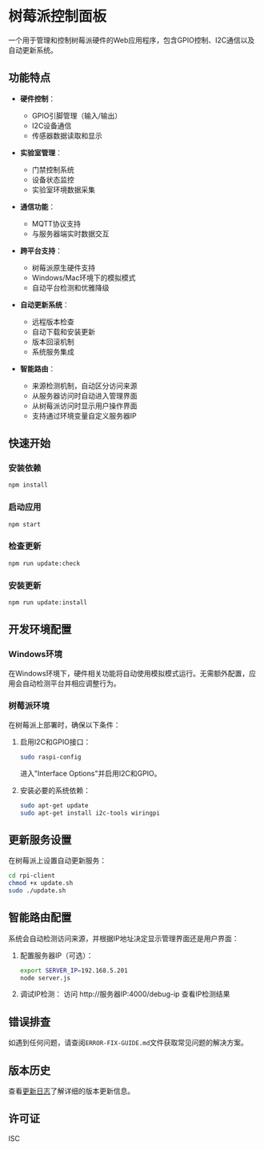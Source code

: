 # 树莓派控制面板

一个用于管理和控制树莓派硬件的Web应用程序，包含GPIO控制、I2C通信以及自动更新系统。

## 功能特点

- **硬件控制**：
  - GPIO引脚管理（输入/输出）
  - I2C设备通信
  - 传感器数据读取和显示
  
- **实验室管理**：
  - 门禁控制系统
  - 设备状态监控
  - 实验室环境数据采集
  
- **通信功能**：
  - MQTT协议支持
  - 与服务器端实时数据交互
  
- **跨平台支持**：
  - 树莓派原生硬件支持
  - Windows/Mac环境下的模拟模式
  - 自动平台检测和优雅降级

- **自动更新系统**：
  - 远程版本检查
  - 自动下载和安装更新
  - 版本回滚机制
  - 系统服务集成
  
- **智能路由**：
  - 来源检测机制，自动区分访问来源
  - 从服务器访问时自动进入管理界面
  - 从树莓派访问时显示用户操作界面
  - 支持通过环境变量自定义服务器IP

## 快速开始

### 安装依赖

```bash
npm install
```

### 启动应用

```bash
npm start
```

### 检查更新

```bash
npm run update:check
```

### 安装更新

```bash
npm run update:install
```

## 开发环境配置

### Windows环境

在Windows环境下，硬件相关功能将自动使用模拟模式运行。无需额外配置，应用会自动检测平台并相应调整行为。

### 树莓派环境

在树莓派上部署时，确保以下条件：

1. 启用I2C和GPIO接口：
   ```bash
   sudo raspi-config
   ```
   进入"Interface Options"并启用I2C和GPIO。

2. 安装必要的系统依赖：
   ```bash
   sudo apt-get update
   sudo apt-get install i2c-tools wiringpi
   ```

## 更新服务设置

在树莓派上设置自动更新服务：

```bash
cd rpi-client
chmod +x update.sh
sudo ./update.sh
```

## 智能路由配置

系统会自动检测访问来源，并根据IP地址决定显示管理界面还是用户界面：

1. 配置服务器IP（可选）：
   ```bash
   export SERVER_IP=192.168.5.201
   node server.js
   ```

2. 调试IP检测：
   访问 http://服务器IP:4000/debug-ip 查看IP检测结果

## 错误排查

如遇到任何问题，请查阅`ERROR-FIX-GUIDE.md`文件获取常见问题的解决方案。

## 版本历史

查看[更新日志](CHANGELOG.md)了解详细的版本更新信息。

## 许可证

ISC